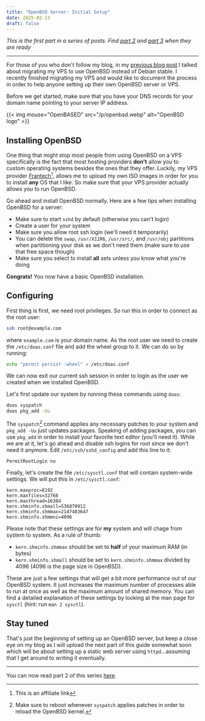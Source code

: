 ```yaml
---
title: "OpenBSD Server: Initial Setup"
date: 2025-02-13
draft: false
---
```


*This is the first part in a series of posts. Find [part 2](/blog/openbsd-httpd)
and [part 3](/blog/openbsd-smtpd) when they are ready*

---

For those of you who don't follow my blog, in my
[previous blog post](/blog/migrating-my-vps) I talked about migrating my VPS to
use OpenBSD instead of Debian stable. I recently finished migrating my VPS and
would like to document the process in order to help anyone setting up their own
OpenBSD server or VPS.

Before we get started, make sure that you have your DNS records for your domain
name pointing to your server IP address.

{{< img mouse="OpenBASED" src="/p/openbsd.webp" alt="OpenBSD logo" >}}

## Installing OpenBSD

One thing that might stop most people from using OpenBSD on a VPS specifically
is the fact that most hosting providers **don't** allow you to custom
operating systems besides the ones that they offer. Luckily, my VPS provider
[Frantech](https://my.frantech.ca/aff.php?aff=6418)[^1], allows me to upload my
own ISO images in order for you to install **any** OS that I like. So make sure
that your VPS provider actually allows you to run OpenBSD.

Go ahead and install OpenBSD normally. Here are a few tips when installing
OpenBSD for a server:

- Make sure to start `sshd` by default (otherwise you can't login)
- Create a user for your system
- Make sure you allow root ssh login (we'll need it temporarily)
- You can delete the `swap`, `/usr/X11R6`, `/usr/src/`, and `/usr/obj`
partitions when partitioning your disk as we don't need them (make sure to use
that free space though)
- Make sure you select to install **all** sets unless you know what you're
doing

**Congrats!** You now have a basic OpenBSD installation.

## Configuring

First thing is first, we need root privileges. So run this in order to connect
as the root user:

``` sh
ssh root@example.com
```

where `example.com` is your domain name. As the root user we need to create the
`/etc/doas.conf` file and add the wheel group to it. We can do so by running:

``` sh
echo "permit persist :wheel" > /etc/doas.conf
```

We can now exit our current ssh session in order to login as the user we created
when we installed OpenBSD.

Let's first update our system by running these commands using `doas`:

``` sh
doas syspatch
doas pkg_add -Uu
```

The `syspatch`[^2] command applies any necessary patches to your system and `pkg_add
-Uu` just updates packages. Speaking of adding packages, you can use `pkg_add`
in order to install your favorite text editor (you'll need it).
While we are at it, let's go ahead and disable ssh
logins for root since we don't need it anymore. Edit `/etc/ssh/sshd_config` and
add this line to it:

```
PermitRootLogin no
```

Finally, let's create the file `/etc/sysctl.conf` that will contain system-wide
settings. We will put this in `/etc/sysctl.conf`:

```
kern.maxproc=8192
kern.maxfiles=32768
kern.maxthread=16384
kern.shminfo.shmall=536870912
kern.shminfo.shmmax=2147483647
kern.shminfo.shmmni=4096
```

Please note that these settings are for **my** system and will chage from system
to system. As a rule of thumb:

- `kern.shminfo.shmmax` should be set to **half** of your maximum RAM (in bytes)
- `kern.shminfo.shmall` should be set to `kern.shminfo.shmmax` divided by 4096
(4096 is the page size in OpenBSD).

These are just a few settings that will get a bit more performance out of our
OpenBSD system. It just increases the maximum number of processes able to run at
once as well as the maximum amount of shared memory.
You can find a detailed explanation of these settings by looking
at the man page for `sysctl` (hint: run `man 2 sysctl`).

## Stay tuned

That's just the beginning of setting up an OpenBSD server, but keep a close eye
on my blog as I will upload the next part of this guide somewhat soon which will
be about setting up a static web server using `httpd`...assuming that I get
around to writing it eventually.

---

You can now read part 2 of this series [here](/blog/openbsd-httpd).

[^1]: This is an affiliate link
[^2]: Make sure to reboot whenever `syspatch` applies patches in order to reload
the OpenBSD kernel.
